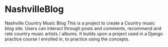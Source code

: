 # NashvilleBlog
Nashville Country Music Blog
This is a project to create a Country music blog site. Users can interact through posts and comments, recommend and rate country music artists / albums. 
It builds upon a project used in a Django practice course I enrolled in, to practice using the concepts.
